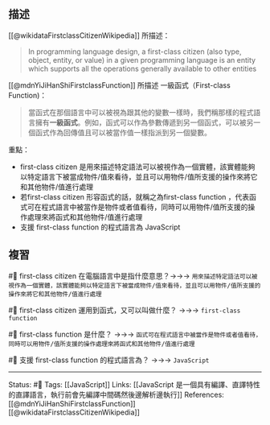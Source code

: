 

## 描述
[[@wikidataFirstclassCitizenWikipedia]] 所描述：
> In programming language design, a first-class citizen (also type, object, entity, or value) in a given programming language is an entity which supports all the operations generally available to other entities


[[@mdnYiJiHanShiFirstclassFunction]] 所描述 一級函式（First-class Function)：

> 當函式在那個語言中可以被視為跟其他的變數一樣時，我們稱那樣的程式語言擁有**一級函式**。例如，函式可以作為參數傳遞到另一個函式，可以被另一個函式作為回傳值且可以被當作值一樣指派到另一個變數。


重點：
- first-class citizen 是用來描述特定語法可以被視作為一個實體，該實體能夠以特定語言下被當成物件/值來看待，並且可以用物件/值所支援的操作來將它和其他物件/值進行處理
- 若first-class citizen 形容函式的話，就稱之為first-class function ，代表函式可在程式語言中被當作是物件或者值看待，同時可以用物件/值所支援的操作處理來將函式和其他物件/值進行處理
- 支援 first-class function 的程式語言為 JavaScript

## 複習
#🧠 first-class citizen 在電腦語言中是指什麼意思？->->-> `用來描述特定語法可以被視作為一個實體，該實體能夠以特定語言下被當成物件/值來看待，並且可以用物件/值所支援的操作來將它和其他物件/值進行處理`
<!--SR:!2023-04-03,3,250-->


#🧠 first-class citizen 運用到函式，又可以叫做什麼？ ->->-> `first-class function`
<!--SR:!2023-04-03,3,250-->



#🧠  first-class function 是什麼？ ->->-> `函式可在程式語言中被當作是物件或者值看待，同時可以用物件/值所支援的操作處理來將函式和其他物件/值進行處理`
<!--SR:!2023-04-01,1,230-->


#🧠 支援 first-class function 的程式語言為？ ->->-> `JavaScript`
<!--SR:!2023-04-03,3,250-->



---
Status: #🌱 
Tags:
[[JavaScript]]
Links:
[[JavaScript 是一個具有編譯、直譯特性的直譯語言，執行前會先編譯中間碼然後邊解析邊執行]]
References:
[[@mdnYiJiHanShiFirstclassFunction]]
[[@wikidataFirstclassCitizenWikipedia]]